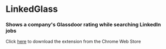 # LinkedGlass
### Shows a company's Glassdoor rating while searching LinkedIn jobs

Click [here](https://chrome.google.com/webstore/detail/linkedglass/fpbdaidhinajmkodbahbnbhbhbklalcd) to download the extension from the Chrome Web Store
